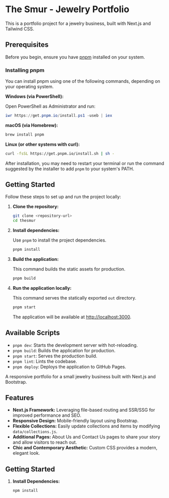 # The Smur - Jewelry Portfolio

This is a portfolio project for a jewelry business, built with Next.js and Tailwind CSS.

## Prerequisites

Before you begin, ensure you have [pnpm](https://pnpm.io/installation) installed on your system.

### Installing pnpm

You can install pnpm using one of the following commands, depending on your operating system.

**Windows (via PowerShell):**

Open PowerShell as Administrator and run:
```powershell
iwr https://get.pnpm.io/install.ps1 -useb | iex
```

**macOS (via Homebrew):**

```bash
brew install pnpm
```

**Linux (or other systems with curl):**

```bash
curl -fsSL https://get.pnpm.io/install.sh | sh -
```

After installation, you may need to restart your terminal or run the command suggested by the installer to add `pnpm` to your system's PATH.

## Getting Started

Follow these steps to set up and run the project locally:

1.  **Clone the repository:**

    ```bash
    git clone <repository-url>
    cd thesmur
    ```

2.  **Install dependencies:**

    Use `pnpm` to install the project dependencies.

    ```bash
    pnpm install
    ```

3.  **Build the application:**

    This command builds the static assets for production.

    ```bash
    pnpm build
    ```

4.  **Run the application locally:**

    This command serves the statically exported `out` directory.

    ```bash
    pnpm start
    ```

    The application will be available at [http://localhost:3000](http://localhost:3000).

## Available Scripts

-   `pnpm dev`: Starts the development server with hot-reloading.
-   `pnpm build`: Builds the application for production.
-   `pnpm start`: Serves the production build.
-   `pnpm lint`: Lints the codebase.
-   `pnpm deploy`: Deploys the application to GitHub Pages.

A responsive portfolio for a small jewelry business built with Next.js and Bootstrap.

## Features

- **Next.js Framework:** Leveraging file-based routing and SSR/SSG for improved performance and SEO.
- **Responsive Design:** Mobile-friendly layout using Bootstrap.
- **Flexible Collections:** Easily update collections and items by modifying `data/collections.js`.
- **Additional Pages:** About Us and Contact Us pages to share your story and allow visitors to reach out.
- **Chic and Contemporary Aesthetic:** Custom CSS provides a modern, elegant look.

## Getting Started

1. **Install Dependencies:**
   ```bash
   npm install
